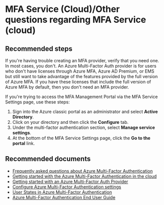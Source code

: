 <properties 
    pageTitle="MFA Service (Cloud)/Other questions regarding MFA Service (cloud)"
    description="MFA Service (Cloud)/Other questions regarding MFA Service (cloud)"
    service="microsoft.multifactorauthentication"
    resource=""
    authors="kgremban"
    selfHelpType="generic"
    supportTopicIds="32565587"
    productPesIds="14947"
    cloudEnvironments="public"
 	articleId="77df23fa-ead5-41f7-82c3-f94677392031"
/>

# MFA Service (Cloud)/Other questions regarding MFA Service (cloud)

## **Recommended steps**
If you're having trouble creating an MFA provider, verify that you need one. In most cases, you don't. An Azure Multi-Factor Auth provider is for users who don't have licenses through Azure MFA, Azure AD Premium, or EMS but still want to take advantage of the features provided by the full version of Azure MFA. If you have these licenses that include the full version of Azure MFA by default, then you don't need an MFA provider.  

If you're trying to access the MFA Management Portal via the MFA Service Settings page, use these steps: 

1. Sign into the Azure classic portal as an administrator and select **Active Directory**. 
2. Click on your directory and then click the **Configure** tab. 
3. Under the multi-factor authentication section, select **Manage service settings**. 
4. At the bottom of the MFA Service Settings page, click the **Go to the portal** link.

## **Recommended documents**
 
- [Frequently asked questions about Azure Multi-Factor Authentication](https://docs.microsoft.com/azure/multi-factor-authentication/multi-factor-authentication-faq)  
- [Getting started with the Azure Multi-Factor Authentication in the cloud](https://docs.microsoft.com/azure/multi-factor-authentication/multi-factor-authentication-get-started-cloud)  
- [Getting started with an Azure Multi-Factor Auth Provider](https://docs.microsoft.com/azure/multi-factor-authentication/multi-factor-authentication-get-started-auth-provider)  
- [Configure Azure Multi-Factor Authentication settings](https://docs.microsoft.com/azure/multi-factor-authentication/multi-factor-authentication-whats-next)  
- [User States in Azure Multi-Factor Authentication](https://docs.microsoft.com/azure/multi-factor-authentication/multi-factor-authentication-get-started-user-states)  
- [Azure Multi-Factor Authentication End User Guide](https://docs.microsoft.com/azure/multi-factor-authentication/end-user/multi-factor-authentication-end-user)  

